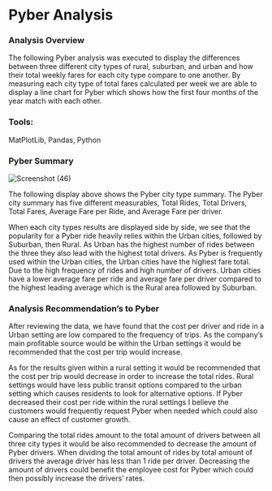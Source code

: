 # Pyber Analysis

### Analysis Overview
The following Pyber analysis was executed to display the differences between three different city types of rural, suburban, and urban and how their total weekly fares for each city type compare to one another. By measuring each city type of total fares calculated per week we are able to display a line chart for Pyber which shows how the first four months of the year match with each other.

### Tools:
MatPlotLib, Pandas, Python

### Pyber Summary
![Screenshot (46)](https://user-images.githubusercontent.com/81484054/119279764-c9b1f300-bbfb-11eb-8e1a-d3ff47d94dd6.png)

The following display above shows the Pyber city type summary. The Pyber city summary has five different measurables, Total Rides, Total Drivers, Total Fares, Average Fare per Ride, and Average Fare per driver. 

When each city types results are displayed side by side, we see that the popularity for a Pyber ride heavily relies within the Urban cities, followed by Suburban, then Rural. As Urban has the highest number of rides between the three they also lead with the highest total drivers. As Pyber is frequently used within the Urban cities, the Urban cities have the highest fare total. Due to the high frequency of rides and high number of drivers. Urban cities have a lower average fare per ride and average fare per driver compared to the highest leading average which is the Rural area followed by Suburban.


### Analysis Recommendation’s to Pyber

After reviewing the data, we have found that the cost per driver and ride in a Urban setting are low compared to the frequency of trips. As the company’s main profitable source would be within the Urban settings it would be recommended that the cost per trip would increase.

As for the results given within a rural setting it would be recommended that the cost per trip would decrease in order to increase the total rides. Rural settings would have less public transit options compared to the urban setting which causes residents to look for alternative options. If Pyber decreased their cost per ride within the rural settings I believe the customers would frequently request Pyber when needed which could also cause an effect of customer growth.

Comparing the total rides amount to the total amount of drivers between all three city types it would be also recommended to decrease the amount of Pyber drivers. When dividing the total amount of rides by total amount of drivers the average driver has less than 1 ride per driver. Decreasing the amount of drivers could benefit the employee cost for Pyber which could then possibly increase the drivers’ rates.
